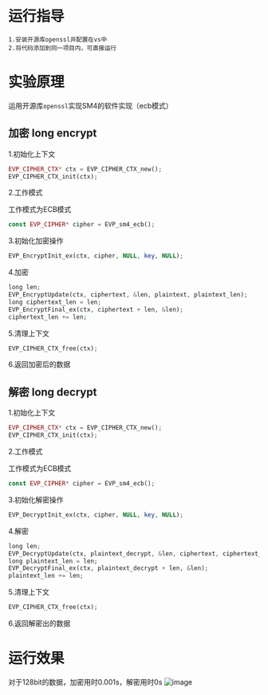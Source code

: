 # 运行指导
    1.安装开源库openssl并配置在vs中
    2.将代码添加到同一项目内，可直接运行
  
# 实验原理

运用开源库`openssl`实现SM4的软件实现（ecb模式）

## 加密 long encrypt

1.初始化上下文

```php {.line-numbers} 
EVP_CIPHER_CTX* ctx = EVP_CIPHER_CTX_new();
EVP_CIPHER_CTX_init(ctx);
```
2.工作模式

工作模式为ECB模式

```php {.line-numbers}
const EVP_CIPHER* cipher = EVP_sm4_ecb();
```
3.初始化加密操作

```php {.line-numbers}
EVP_EncryptInit_ex(ctx, cipher, NULL, key, NULL);
```
4.加密

```php {.line-numbers}
long len;
EVP_EncryptUpdate(ctx, ciphertext, &len, plaintext, plaintext_len);
long ciphertext_len = len;
EVP_EncryptFinal_ex(ctx, ciphertext + len, &len);
ciphertext_len += len;
```
5.清理上下文

```php {.line-numbers}
EVP_CIPHER_CTX_free(ctx);
```

6.返回加密后的数据

## 解密 long decrypt

1.初始化上下文

```php {.line-numbers}
EVP_CIPHER_CTX* ctx = EVP_CIPHER_CTX_new();
EVP_CIPHER_CTX_init(ctx);
```
2.工作模式

工作模式为ECB模式

```php {.line-numbers}
const EVP_CIPHER* cipher = EVP_sm4_ecb();
```
3.初始化解密操作

```php {.line-numbers}
EVP_DecryptInit_ex(ctx, cipher, NULL, key, NULL);
```
4.解密

```php {.line-numbers}
long len;
EVP_DecryptUpdate(ctx, plaintext_decrypt, &len, ciphertext, ciphertext_len);
long plaintext_len = len;
EVP_DecryptFinal_ex(ctx, plaintext_decrypt + len, &len);
plaintext_len += len;
```
5.清理上下文

```php {.line-numbers}
EVP_CIPHER_CTX_free(ctx);
```
6.返回解密出的数据

# 运行效果
对于128bit的数据，加密用时0.001s，解密用时0s
![image](https://github.com/korangar-group42num1/group42/assets/129478905/2488ada1-1a5b-4e82-a2e6-60eb8d653a19)
